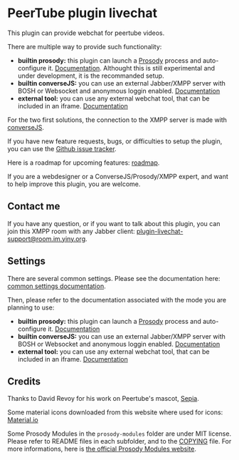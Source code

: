 # PeerTube plugin livechat

This plugin can provide webchat for peertube videos.

There are multiple way to provide such functionality:

* **builtin prosody:** this plugin can launch a [Prosody](https://prosody.im) process and auto-configure it. [Documentation](documentation/prosody.md). Althought this is still experimental and under development, it is the recommanded setup.
* **builtin converseJS:** you can use an external Jabber/XMPP server with BOSH or Websocket and anonymous loggin enabled. [Documentation](documentation/conversejs.md)
* **external tool:** you can use any external webchat tool, that can be included in an iframe. [Documentation](documentation/external.md)

For the two first solutions, the connection to the XMPP server is made with [converseJS](https://conversejs.org/).

If you have new feature requests, bugs, or difficulties to setup the plugin, you can use the [Github issue tracker](https://github.com/JohnXLivingston/peertube-plugin-livechat/issues).

Here is a roadmap for upcoming features: [roadmap](ROADMAP.md).

If you are a webdesigner or a ConverseJS/Prosody/XMPP expert, and want to help improve this plugin, you are welcome.

## Contact me

If you have any question, or if you want to talk about this plugin, you can join this XMPP room with any Jabber client: [plugin-livechat-support@room.im.yiny.org](xmpp:plugin-livechat-support@room.im.yiny.org?join).

## Settings

There are several common settings. Please see the documentation here: [common settings documentation](documentation/common.md).

Then, please refer to the documentation associated with the mode you are planning to use:

* **builtin prosody:** this plugin can launch a [Prosody](https://prosody.im) process and auto-configure it. [Documentation](documentation/prosody.md)
* **builtin converseJS:** you can use an external Jabber/XMPP server with BOSH or Websocket and anonymous loggin enabled. [Documentation](documentation/conversejs.md)
* **external tool:** you can use any external webchat tool, that can be included in an iframe. [Documentation](documentation/external.md)

## Credits

Thanks to David Revoy for his work on Peertube's mascot, [Sepia](https://www.davidrevoy.com/index.php?tag/peertube).

Some material icons downloaded from this website where used for icons: [Material.io](https://material.io/resources/icons)

Some Prosody Modules in the `prosody-modules` folder are under MIT license. Please refer to README files in each subfolder, and to the [COPYING](./prosody-modules/COPYING) file. For more informations, here is [the official Prosody Modules website](https://modules.prosody.im).
